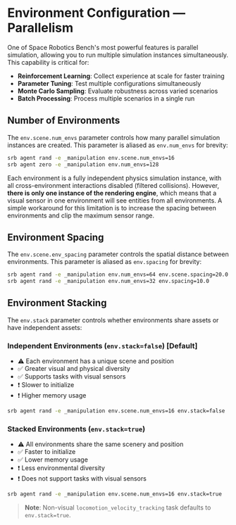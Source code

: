 # Environment Configuration — Parallelism

One of Space Robotics Bench's most powerful features is parallel simulation, allowing you to run multiple simulation instances simultaneously. This capability is critical for:

- **Reinforcement Learning**: Collect experience at scale for faster training
- **Parameter Tuning**: Test multiple configurations simultaneously
- **Monte Carlo Sampling**: Evaluate robustness across varied scenarios
- **Batch Processing**: Process multiple scenarios in a single run

## Number of Environments

The `env.scene.num_envs` parameter controls how many parallel simulation instances are created. This parameter is aliased as `env.num_envs` for brevity:

```bash
srb agent rand -e _manipulation env.scene.num_envs=16
srb agent zero -e _manipulation env.num_envs=128
```

Each environment is a fully independent physics simulation instance, with all cross-environment interactions disabled (filtered collisions). However, **there is only one instance of the rendering engine**, which means that a visual sensor in one environment will see entities from all environments. A simple workaround for this limitation is to increase the spacing between environments and clip the maximum sensor range.

## Environment Spacing

The `env.scene.env_spacing` parameter controls the spatial distance between environments. This parameter is aliased as `env.spacing` for brevity:

```bash
srb agent rand -e _manipulation env.num_envs=64 env.scene.spacing=20.0
srb agent rand -e _manipulation env.num_envs=32 env.spacing=10.0
```

## Environment Stacking

The `env.stack` parameter controls whether environments share assets or have independent assets:

### Independent Environments (`env.stack=false`) \[Default\]

- ⚠️ Each environment has a unique scene and position
- ✅ Greater visual and physical diversity
- ✅ Supports tasks with visual sensors
- ❗ Slower to initialize
- ❗ Higher memory usage

```bash
srb agent rand -e _manipulation env.scene.num_envs=16 env.stack=false
```

### Stacked Environments (`env.stack=true`)

- ⚠️ All environments share the same scenery and position
- ✅ Faster to initialize
- ✅ Lower memory usage
- ❗ Less environmental diversity
- ❗ Does not support tasks with visual sensors

```bash
srb agent rand -e _manipulation env.scene.num_envs=16 env.stack=true
```

> **Note**: Non-visual `locomotion_velocity_tracking` task defaults to `env.stack=true`.
